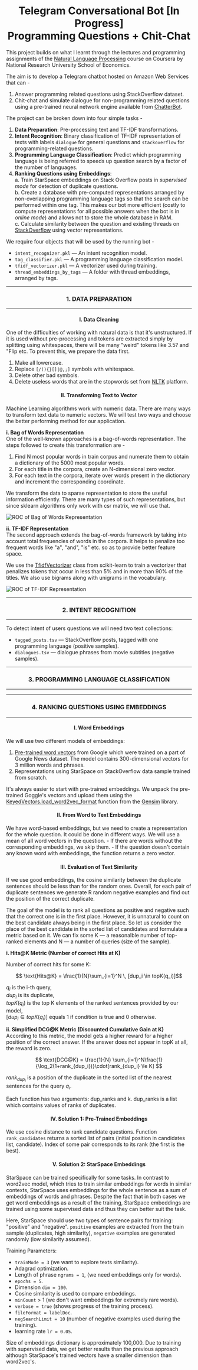 <h1 align= "center"> Telegram Conversational Bot [In Progress] <br>
Programming Questions + Chit-Chat </h1>

This project builds on what I learnt through the lectures and programming assignments of the [Natural Language Processing](https://www.coursera.org/learn/language-processing) course on Coursera by National Research University School of Economics.  


The aim is to develop a Telegram chatbot hosted on Amazon Web Services that can -   
1. Answer programming related questions using StackOverflow dataset.
2. Chit-chat and simulate dialogue for non-programming related questions using a pre-trained neural network engine available from [ChatterBot](https://github.com/gunthercox/ChatterBot).
  
The project can be broken down into four simple tasks -   
1. **Data Preparation**: Pre-processing text and TF-IDF transformations.  
2. **Intent Recognition**: Binary classification of TF-IDF representation of texts with labels `dialogue` for general questions and `stackoverflow` for programming-related questions.  
3. **Programming Language Classification**: Predict which programming language is being referred to speeds up question search by a factor of the number of languages.  
4. **Ranking Questions using Embeddings**:  
  a. Train StarSpace embeddings on Stack Overflow posts in *supervised mode* for detection of duplicate questions.  
  b. Create a database with pre-computed representations arranged by non-overlapping programming language tags so that the search can be performed within one tag. This makes our bot more efficient (costly to compute representations for all possible answers when the bot is in *online mode*) and allows not to store the whole database in RAM.   
  c. Calculate similarity between the question and existing threads on [StackOverflow](stackoverflow.com) using vector representations.  


We require four objects that will be used by the running bot - 
- `intent_recognizer.pkl` — An intent recognition model.
- `tag_classifier.pkl` — A programming language classification model.
- `tfidf_vectorizer.pkl` — A vectorizer used during training.
- `thread_embeddings_by_tags` — A folder with thread embeddings, arranged by tags.

---
<h3 align= "center"> 1. DATA PREPARATION </h3>  

---  


<h4 align= "center"> I. Data Cleaning </h4>  
One of the difficulties of working with natural data is that it's unstructured. If it is used without pre-processing and tokens are extracted simply by splitting using whitespaces, there will be many "weird" tokens like 3.5? and "Flip  etc. To prevent this, we prepare the data first.


1. Make all lowercase.
2. Replace `[/(){}[]|@,;]` symbols with whitespace.
3. Delete other bad symbols.
4. Delete useless words that are in the stopwords set from [NLTK](nltk.org) platform.

<h4 align= "center"> II. Transforming Text to Vector </h4>   


Machine Learning algorithms work with numeric data. There are many ways to transform text data to numeric vectors. We will test two ways and choose the better performing method for our application.  



**i. Bag of Words Representation**  
One of the well-known approaches is a bag-of-words representation. The steps followed to create this transformation are -
  1. Find N most popular words in train corpus and numerate them to obtain a dictionary of the 5000 most popular words.
  2. For each title in the corpora, create an N-dimensional zero vector.
  3. For each text in the corpora, iterate over words present in the dictionary and increment the corresponding coordinate.

We transform the data to sparse representation to store the useful information efficiently. There are many types of such representations, but since sklearn algorithms only work with csr matrix, we will use that.  

![ROC of Bag of Words Representation](https://github.com/NandanPrasad/Telegram-ChatBot-for-Programming-and-Chitchat/blob/master/download%20(1).png)  


**ii. TF-IDF Representation**  
The second approach extends the bag-of-words framework by taking into account total frequencies of words in the corpora. It helps to penalize too frequent words like "a", "and", "is" etc. so as to provide better feature space.

We use the [TfidfVectorizer](https://scikit-learn.org/stable/modules/generated/sklearn.feature_extraction.text.TfidfVectorizer.html) class from scikit-learn to train a vectorizer that penalizes tokens that occur in less than 5% and in more than 90% of the titles. We also use bigrams along with unigrams in the vocabulary.


![ROC of TF-IDF Representation](https://github.com/NandanPrasad/Telegram-ChatBot-for-Programming-and-Chitchat/blob/master/download.png)  


---
<h3 align= "center"> 2. INTENT RECOGNITION </h3>  

---  

To detect intent of users questions we will need two text collections:

- `tagged_posts.tsv` — StackOverflow posts, tagged with one programming language (positive samples).
- `dialogues.tsv` — dialogue phrases from movie subtitles (negative samples).


---
<h3 align= "center"> 3. PROGRAMMING LANGUAGE CLASSIFICATION </h3>  

---  

---
<h3 align= "center"> 4. RANKING QUESTIONS USING EMBEDDINGS </h3>  

---  

<h4 align= "center"> I. Word Embeddings </h4>   

We will use two different models of embeddings:
  1. [Pre-trained word vectors](https://code.google.com/archive/p/word2vec/) from Google which were trained on a part of Google News dataset. The model contains 300-dimensional vectors for 3 million words and phrases.
  2. Representations using StarSpace on StackOverflow data sample trained from scratch.
  
  
It's always easier to start with pre-trained embeddings. We unpack the pre-trained Goggle's vectors and upload them using the [KeyedVectors.load_word2vec_format](https://radimrehurek.com/gensim/models/keyedvectors.html) function from the [Gensim](https://radimrehurek.com/gensim/) library.


<h4 align= "center"> II. From Word to Text Embeddings </h4>   
We have word-based embeddings, but we need to create a representation for the whole question. It could be done in different ways. We will use a mean of all word vectors in the question.
  - If there are words without the corresponding embeddings, we skip them.
  - If the question doesn't contain any known word with embeddings, the function returns a zero vector.
  

<h4 align= "center"> III. Evaluation of Text Similarity </h4>   

If we use good embeddings, the cosine similarity between the duplicate sentences should be less than for the random ones. Overall, for each pair of duplicate sentences we generate R random negative examples and find out the position of the correct duplicate.

The goal of the model is to rank all questions as positive and negative such that the correct one is in the first place. However, it is unnatural to count on the best candidate always being in the first place. So let us consider the place of the best candidate in the sorted list of candidates and formulate a metric based on it. We can fix some K — a reasonalble number of top-ranked elements and N — a number of queries (size of the sample). 

**i. Hits@K Metric (Number of correct Hits at K)**  

Number of correct hits for some K:  

$$ \text{Hits@K} = \frac{1}{N}\sum_{i=1}^N \, [dup_i \in topK(q_i)]$$

$q_i$ is the i-th query,   
$dup_i$ is its duplicate,  
$topK(q_i)$ is the top K elements of the ranked sentences provided by our model,   
$[dup_i \in topK(q_i)]$ equals 1 if condition is true and 0 otherwise.

**ii. Simplified DCG@K Metric (Discounted Cumulative Gain at K)**  
According to this metric, the model gets a higher reward for a higher position of the correct answer. If the answer does not appear in topK at all, the reward is zero.


$$ \text{DCG@K} = \frac{1}{N} \sum_{i=1}^N\frac{1}{\log_2(1+rank_{dup_i})}\cdot[rank_{dup_i} \le K] $$ 

$rank_{dup_i}$ is a position of the duplicate in the sorted list of the nearest sentences for the query $q_i$. 




Each function has two arguments: dup_ranks and k. dup_ranks is a list which contains values of ranks of duplicates.


<h4 align= "center"> IV. Solution 1: Pre-Trained Embeddings </h4>   

We use cosine distance to rank candidate questions. Function `rank_candidates` returns a sorted list of pairs (initial position in candidates list, candidate). Index of some pair corresponds to its rank (the first is the best).


<h4 align= "center"> V. Solution 2: StarSpace Embeddings </h4>  

StarSpace can be trained specifically for some tasks. In contrast to word2vec model, which tries to train similar embeddings for words in similar contexts, StarSpace uses embeddings for the whole sentence as a sum of embeddings of words and phrases. Despite the fact that in both cases we get word embeddings as a result of the training, StarSpace embeddings are trained using some supervised data and thus they can better suit the task.

Here, StarSpace should use two types of sentence pairs for training: "positive" and "negative". 
  `positive` examples are extracted from the train sample (duplicates, high similarity), 
  `negative` examples are generated randomly (low similarity assumed).

Training Parameters:
- `trainMode = 3` (we want to explore texts similarity).
- Adagrad optimization.
- Length of phrase `ngrams = 1`, (we need embeddings only for words).
- `epochs = 5`.
- Dimension `dim = 100`.
- Cosine similarity is used to compare embeddings.
- `minCount` > 1 (we don't want embeddings for extremely rare words).
- `verbose = true` (shows progress of the training process).
- `fileFormat = labelDoc`.
- `negSearchLimit = 10` (number of negative examples used during the training).
- learning rate `lr = 0.05`.

Size of embeddings dictionary is approximately 100,000. 
Due to training with supervised data, we get better results than the previous approach although StarSpace's trained vectors have a smaller dimension than word2vec's.
